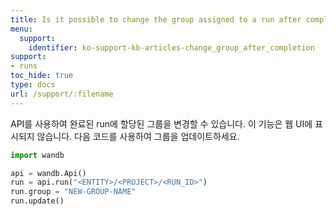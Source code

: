```yaml
---
title: Is it possible to change the group assigned to a run after completion?
menu:
  support:
    identifier: ko-support-kb-articles-change_group_after_completion
support:
- runs
toc_hide: true
type: docs
url: /support/:filename
---
```


API를 사용하여 완료된 run에 할당된 그룹을 변경할 수 있습니다. 이 기능은 웹 UI에 표시되지 않습니다. 다음 코드를 사용하여 그룹을 업데이트하세요.

```python
import wandb

api = wandb.Api()
run = api.run("<ENTITY>/<PROJECT>/<RUN_ID>")
run.group = "NEW-GROUP-NAME"
run.update()
```

